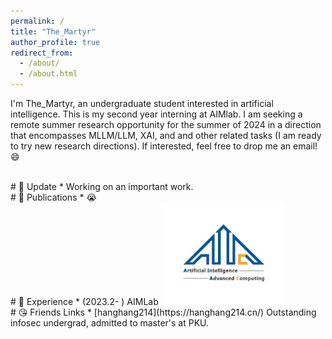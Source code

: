 ```yaml
---
permalink: /
title: "The_Martyr"
author_profile: true
redirect_from: 
  - /about/
  - /about.html
---
```


I'm The_Martyr, an undergraduate student interested in artificial intelligence. This is my second year interning at AIMlab. I am seeking a remote summer research opportunity for the summer of 2024 in a direction that encompasses MLLM/LLM, XAI, and and other related tasks (I am ready to try new research directions). If interested, feel free to drop me an email!😄

<br>
# 📅 Update
* Working on an important work.

<br>
# 📝 Publications
* 😭

<br>
# 📇 Experience
* (2023.2- ) AIMLab

<img src="/images/AIMLab.jpg" alt="AIMLab" style="width: 200px; height: auto;" />

<br>
# 😘 Friends Links
* [hanghang214](https://hanghang214.cn/) Outstanding infosec undergrad, admitted to master's at PKU.

